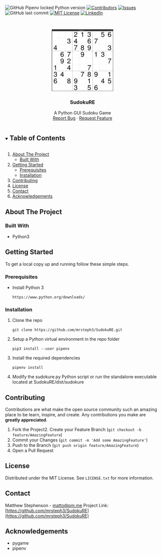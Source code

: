 <!-- PROJECT SHIELDS -->
<!--
*** I'm using markdown "reference style" links for readability.
*** Reference links are enclosed in brackets [ ] instead of parentheses ( ).
*** See the bottom of this document for the declaration of the reference variables
*** for contributors-url, forks-url, etc. This is an optional, concise syntax you may use.
*** https://www.markdownguide.org/basic-syntax/#reference-style-links
-->
![GitHub Pipenv locked Python version](https://img.shields.io/github/pipenv/locked/python-version/mrsteph3/SudokuRE?style=for-the-badge)
[![Contributors][contributors-shield]][contributors-url]
[![Issues][issues-shield]][issues-url]
![GitHub last commit](https://img.shields.io/github/last-commit/mrsteph3/SudokuRE?style=for-the-badge)
[![MIT License][license-shield]][license-url]
[![LinkedIn][linkedin-shield]][linkedin-url]



<!-- PROJECT LOGO -->
<br />
<p align="center">
  <a href="https://github.com/mrsteph3/SudokuRE">
    <img src="images/logo.png" alt="Logo" width="200" height="200">
  </a>

  <h3 align="center">SudokuRE </h3>
  <p align="center">    A Python GUI Sudoku Game
    <br />    <a href="https://github.com/github_username/repo_name/issues">Report Bug</a>
    ·    <a href="https://github.com/github_username/repo_name/issues">Request Feature</a>
  </p></p>



<!-- TABLE OF CONTENTS -->
<details open="open">  <summary><h2 style="display: inline-block">Table of Contents</h2></summary>
  <ol>    <li>
      <a href="#about-the-project">About The Project</a>      <ul>
        <li><a href="#built-with">Built With</a></li>      </ul>
    </li>    <li>
      <a href="#getting-started">Getting Started</a>      <ul>
        <li><a href="#prerequisites">Prerequisites</a></li>        <li><a href="#installation">Installation</a></li>
      </ul>    </li>
    <li><a href="#contributing">Contributing</a></li>    <li><a href="#license">License</a></li>
    <li><a href="#contact">Contact</a></li>    <li><a href="#acknowledgements">Acknowledgements</a></li>
  </ol></details>



<!-- ABOUT THE PROJECT -->
## About The Project

### Built With
* []()Python3


<!-- GETTING STARTED -->
## Getting Started
To get a local copy up and running follow these simple steps.
### Prerequisites
* Install Python 3  
	```
  https://www.python.org/downloads/  
  ```

### Installation
1. Clone the repo   
	```
   git clone https://github.com/mrsteph3/SudokuRE.git   
   ```
3. Setup a Python virtual environment in the repo folder	
	```
	pip3 install --user pipenv	
	```
4. Install the required dependencies	
	```
	pipenv install	
	```
5. Modify the sudokure.py Python script or run the standalone executable located at SudokuRE/dist/sudokure
<!-- CONTRIBUTING -->
## Contributing
Contributions are what make the open source community such an amazing place to be learn, inspire, and create. Any contributions you make are **greatly appreciated**.
1. Fork the Project2. Create your Feature Branch (`git checkout -b feature/AmazingFeature`)
2. Commit your Changes (`git commit -m 'Add some AmazingFeature'`)
3. Push to the Branch (`git push origin feature/AmazingFeature`)
4. Open a Pull Request


<!-- LICENSE -->
## License
Distributed under the MIT License. See `LICENSE.txt` for more information.


<!-- CONTACT -->
## Contact
Matthew Stephenson  - matto@pm.me
Project Link: [https://github.com/mrsteph3/SudokuRE](https://github.com/mrsteph3/SudokuRE)


<!-- ACKNOWLEDGEMENTS -->
## Acknowledgements
* []()pygame
* []()pipenv



<!-- MARKDOWN LINKS & IMAGES -->
<!-- https://www.markdownguide.org/basic-syntax/#reference-style-links -->
[contributors-shield]: https://img.shields.io/github/contributors/mrsteph3/SudokuRE.svg?style=for-the-badge
[contributors-url]: https://github.com/mrsteph3/SudokuRE/graphs/contributors
[issues-shield]: https://img.shields.io/github/issues/mrsteph3/SudokuRE.svg?style=for-the-badge
[issues-url]: https://github.com/mrsteph3/SudokuRE/issues
[license-shield]: https://img.shields.io/github/license/mrsteph3/SudokuRE.svg?style=for-the-badge
[license-url]: https://github.com/mrsteph3/SudokuRE/blob/master/LICENSE.txt
[linkedin-shield]: https://img.shields.io/badge/-LinkedIn-black.svg?style=for-the-badge&logo=linkedin&colorB=555
[linkedin-url]: https://linkedin.com/in/matthew-r-stephenson
